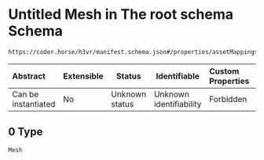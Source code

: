 # Untitled Mesh in The root schema Schema

```txt
https://coder.horse/h3vr/manifest.schema.json#/properties/assetMappings/examples/0/0
```




| Abstract            | Extensible | Status         | Identifiable            | Custom Properties | Additional Properties | Access Restrictions | Defined In                                                               |
| :------------------ | ---------- | -------------- | ----------------------- | :---------------- | --------------------- | ------------------- | ------------------------------------------------------------------------ |
| Can be instantiated | No         | Unknown status | Unknown identifiability | Forbidden         | Allowed               | none                | [manifest.schema.json\*](../manifest.schema.json "open original schema") |

## 0 Type

`Mesh`
